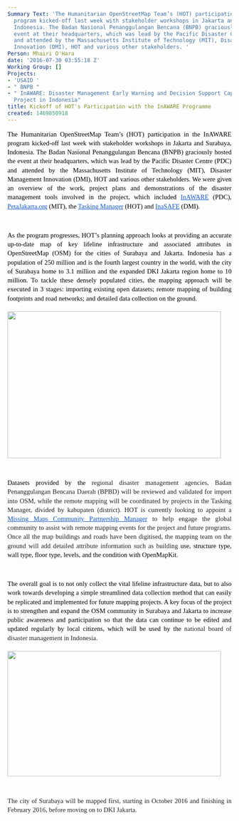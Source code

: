 ```yaml
---
Summary Text: 'The Humanitarian OpenStreetMap Team’s (HOT) participation in the InAWARE
  program kicked-off last week with stakeholder workshops in Jakarta and Surabaya,
  Indonesia. The Badan Nasional Penanggulangan Bencana (BNPB) graciously hosted the
  event at their headquarters, which was lead by the Pacific Disaster Centre (PDC)
  and attended by the Massachusetts Institute of Technology (MIT), Disaster Management
  Innovation (DMI), HOT and various other stakeholders. '
Person: Mhairi O'Hara
date: '2016-07-30 03:55:18 Z'
Working Group: []
Projects:
- 'USAID '
- " BNPB "
- " InAWARE: Disaster Management Early Warning and Decision Support Capacity Enhancement
  Project in Indonesia"
title: Kickoff of HOT's Participation with the InAWARE Programme
created: 1469850918
---
```

<p style="line-height: 1.38; margin-top: 0pt; margin-bottom: 0pt; text-align: justify;" dir="ltr"><span style="font-size: 14.666666666666666px; font-family: Calibri; color: #000000; background-color: transparent; font-weight: 400; font-style: normal; font-variant: normal; text-decoration: none; vertical-align: baseline; white-space: pre-wrap;">The Humanitarian OpenStreetMap Team’s (HOT) participation in the InAWARE program kicked-off last week with stakeholder workshops in Jakarta and Surabaya, Indonesia. </span><span style="font-size: 14.666666666666666px; font-family: Calibri; color: #000000; background-color: #ffffff; font-weight: 400; font-style: normal; font-variant: normal; text-decoration: none; vertical-align: baseline; white-space: pre-wrap;">The Badan Nasional Penanggulangan Bencana (BNPB) graciously hosted the event at their headquarters, which was lead by </span><span style="font-size: 14.666666666666666px; font-family: Calibri; color: #000000; background-color: transparent; font-weight: 400; font-style: normal; font-variant: normal; text-decoration: none; vertical-align: baseline; white-space: pre-wrap;">the Pacific Disaster Centre (PDC) and attended by the Massachusetts Institute of Technology (MIT), Disaster Management Innovation (DMI), HOT and various other stakeholders. We were given an overview of the work, project plans and demonstrations of the disaster management tools involved in the project, which included </span><a style="text-decoration: none;" href="http://inaware.bnpb.go.id/inaware/"><span style="font-size: 14.666666666666666px; font-family: Calibri; color: #1155cc; background-color: transparent; font-weight: 400; font-style: normal; font-variant: normal; text-decoration: underline; vertical-align: baseline; white-space: pre-wrap;">InAWARE</span></a><span style="font-size: 14.666666666666666px; font-family: Calibri; color: #000000; background-color: transparent; font-weight: 400; font-style: normal; font-variant: normal; text-decoration: none; vertical-align: baseline; white-space: pre-wrap;"> (PDC), </span><a style="text-decoration: none;" href="https://www.petajakarta.org/banjir/en/"><span style="font-size: 14.666666666666666px; font-family: Calibri; color: #1155cc; background-color: transparent; font-weight: 400; font-style: normal; font-variant: normal; text-decoration: underline; vertical-align: baseline; white-space: pre-wrap;">PetaJakarta.org</span></a><span style="font-size: 14.666666666666666px; font-family: Calibri; color: #000000; background-color: transparent; font-weight: 400; font-style: normal; font-variant: normal; text-decoration: none; vertical-align: baseline; white-space: pre-wrap;"> (MIT), the </span><a style="text-decoration: none;" href="http://tasks.hotosm.org/"><span style="font-size: 14.666666666666666px; font-family: Calibri; color: #1155cc; background-color: transparent; font-weight: 400; font-style: normal; font-variant: normal; text-decoration: underline; vertical-align: baseline; white-space: pre-wrap;">Tasking Manager</span></a><span style="font-size: 14.666666666666666px; font-family: Calibri; color: #000000; background-color: transparent; font-weight: 400; font-style: normal; font-variant: normal; text-decoration: none; vertical-align: baseline; white-space: pre-wrap;"> (HOT) and </span><a style="text-decoration: none;" href="http://inasafe.org/"><span style="font-size: 14.666666666666666px; font-family: Calibri; color: #1155cc; background-color: transparent; font-weight: 400; font-style: normal; font-variant: normal; text-decoration: underline; vertical-align: baseline; white-space: pre-wrap;">InaSAFE</span></a><span style="font-size: 14.666666666666666px; font-family: Calibri; color: #000000; background-color: transparent; font-weight: 400; font-style: normal; font-variant: normal; text-decoration: none; vertical-align: baseline; white-space: pre-wrap;"> (DMI). </span></p><p>&nbsp;</p><p style="line-height: 1.38; margin-top: 0pt; margin-bottom: 0pt; text-align: justify;" dir="ltr"><span style="font-size: 14.666666666666666px; font-family: Calibri; color: #000000; background-color: transparent; font-weight: 400; font-style: normal; font-variant: normal; text-decoration: none; vertical-align: baseline; white-space: pre-wrap;">As the program progresses, HOT’s planning approach looks at providing an accurate up-to-date map of key lifeline infrastructure and associated attributes in OpenStreetMap (OSM) for the cities of Surabaya and Jakarta. Indonesia has a population of 250 million and is the fourth largest country in the world, with the city of Surabaya home to 3.1 million and the expanded DKI Jakarta region home to 10 million. To tackle these densely populated cities, the mapping approach will be executed in 3 stages: importing existing open datasets; remote mapping of building footprints and road networks; and detailed data collection on the ground.</span></p><p style="line-height: 1.38; margin-top: 0pt; margin-bottom: 0pt; text-align: justify;" dir="ltr">&nbsp;</p><p style="line-height: 1.38; margin-top: 0pt; margin-bottom: 0pt; text-align: justify;" dir="ltr"><span style="font-size: 14.666666666666666px; font-family: Calibri; color: #000000; background-color: transparent; font-weight: 400; font-style: normal; font-variant: normal; text-decoration: none; vertical-align: baseline; white-space: pre-wrap;"><img class="image-large" src="/sites/default/files/styles/large/public/Screen%20Shot%202016-07-30%20at%2011.24.24.png?itok=Z1zwoJny" alt="" width="480" height="330"></span></p><p><strong style="font-weight: normal;">&nbsp;</strong></p><p style="line-height: 1.38; margin-top: 0pt; margin-bottom: 0pt; text-align: justify;" dir="ltr"><span style="font-size: 14.666666666666666px; font-family: Calibri; color: #000000; background-color: transparent; font-weight: 400; font-style: normal; font-variant: normal; text-decoration: none; vertical-align: baseline; white-space: pre-wrap;">Datasets provided by the </span><span style="font-size: 14.666666666666666px; font-family: Calibri; color: #212121; background-color: #ffffff; font-weight: 400; font-style: normal; font-variant: normal; text-decoration: none; vertical-align: baseline; white-space: pre-wrap;">regional disaster management agencies, Badan Penanggulangan Bencana Daerah (BPBD) </span><span style="font-size: 14.666666666666666px; font-family: Calibri; color: #212121; background-color: transparent; font-weight: 400; font-style: normal; font-variant: normal; text-decoration: none; vertical-align: baseline; white-space: pre-wrap;">will be reviewed and validated for import into OSM, while the remote mapping will be coordinated by projects in the Tasking Manager, divided by kabupaten (district). HOT is currently looking to appoint a </span><a style="text-decoration: none;" href="https://hotosm.org/job/community_partnerships_manager_missing_maps/2016"><span style="font-size: 14.666666666666666px; font-family: Calibri; color: #1155cc; background-color: transparent; font-weight: 400; font-style: normal; font-variant: normal; text-decoration: underline; vertical-align: baseline; white-space: pre-wrap;">Missing Maps Community Partnership Manager</span></a><span style="font-size: 14.666666666666666px; font-family: Calibri; color: #212121; background-color: transparent; font-weight: 400; font-style: normal; font-variant: normal; text-decoration: none; vertical-align: baseline; white-space: pre-wrap;"> to help engage the global community to assist with remote mapping events for the project and future programs. Once all the map buildings and roads have been digitised, the mapping team on the ground will add detailed attribute information such as building </span><span style="font-size: 14.666666666666666px; font-family: Calibri; color: #000000; background-color: transparent; font-weight: 400; font-style: normal; font-variant: normal; text-decoration: none; vertical-align: baseline; white-space: pre-wrap;">use, structure type, wall type, floor type, levels, and the condition with OpenMapKit.</span></p><p><strong style="font-weight: normal;">&nbsp;</strong></p><p style="line-height: 1.38; margin-top: 0pt; margin-bottom: 0pt; text-align: justify;" dir="ltr"><span style="font-size: 14.666666666666666px; font-family: Calibri; color: #000000; background-color: transparent; font-weight: 400; font-style: normal; font-variant: normal; text-decoration: none; vertical-align: baseline; white-space: pre-wrap;">The overall goal is to not only collect the vital lifeline infrastructure data, but to also work towards developing a simple streamlined data collection method that can easily be replicated and implemented for future mapping projects. A key focus of the project is to strengthen and expand the OSM community in Surabaya and Jakarta to increase public awareness and participation so that the data can continue to be edited and updated regularly by local citizens, which will be used by the </span><span style="font-size: 14.666666666666666px; font-family: Calibri; color: #212121; background-color: #ffffff; font-weight: 400; font-style: normal; font-variant: normal; text-decoration: none; vertical-align: baseline; white-space: pre-wrap;">national board of disaster management in Indonesia.</span></p><p style="line-height: 1.38; margin-top: 0pt; margin-bottom: 0pt; text-align: justify;" dir="ltr">&nbsp;</p><p style="line-height: 1.38; margin-top: 0pt; margin-bottom: 0pt; text-align: justify;" dir="ltr"><span style="font-size: 14.666666666666666px; font-family: Calibri; color: #212121; background-color: #ffffff; font-weight: 400; font-style: normal; font-variant: normal; text-decoration: none; vertical-align: baseline; white-space: pre-wrap;"><img class="image-large" src="/sites/default/files/styles/large/public/surabaya-bpbd.jpg?itok=YIl_Zx_4" alt="" width="480" height="282"></span></p><p><span style="font-weight: normal;">&nbsp;</span></p><p style="line-height: 1.38; margin-top: 0pt; margin-bottom: 0pt; text-align: justify;" dir="ltr"><span style="font-size: 14.666666666666666px; font-family: Calibri; color: #212121; background-color: #ffffff; font-weight: 400; font-style: normal; font-variant: normal; text-decoration: none; vertical-align: baseline; white-space: pre-wrap;">The city of Surabaya will be mapped first, starting in October 2016 and finishing in February 2016, before moving on to DKI Jakarta.</span></p>
